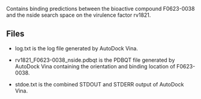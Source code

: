 Contains binding predictions between the bioactive compound F0623-0038 and the nside search space on the virulence factor rv1821.

## Files

- log.txt is the log file generated by AutoDock Vina.

- rv1821_F0623-0038_nside.pdbqt is the PDBQT file generated by AutoDock Vina containing the orientation and binding location of F0623-0038.

- stdoe.txt is the combined STDOUT and STDERR output of AutoDock Vina.

